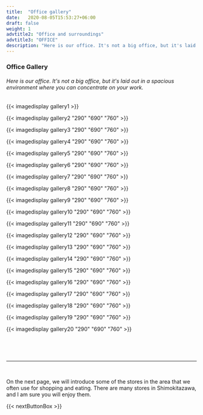 ```yaml
---
title:  "Office gallery"
date:   2020-08-05T15:53:27+06:00
draft: false
weight: 1
advtitle2: "Office and surroundings"
advtitle3: "OFFICE"
description: "Here is our office. It's not a big office, but it's laid out in a spacious environment where you can concentrate on your work."
---
```

### **Office Gallery**

###### Here is our office. It's not a big office, but it's laid out in a spacious environment where you can concentrate on your work.

{{< imagedisplay gallery1  >}}

{{< imagedisplay gallery2 "290" "690" "760" >}}

{{< imagedisplay gallery3 "290" "690" "760" >}}

{{< imagedisplay gallery4 "290" "690" "760" >}}

{{< imagedisplay gallery5 "290" "690" "760" >}}

{{< imagedisplay gallery6 "290" "690" "760" >}}

{{< imagedisplay gallery7 "290" "690" "760" >}}

{{< imagedisplay gallery8 "290" "690" "760" >}}

{{< imagedisplay gallery9 "290" "690" "760" >}}

{{< imagedisplay gallery10 "290" "690" "760" >}}

{{< imagedisplay gallery11 "290" "690" "760" >}}

{{< imagedisplay gallery12 "290" "690" "760" >}}

{{< imagedisplay gallery13 "290" "690" "760" >}}

{{< imagedisplay gallery14 "290" "690" "760" >}}

{{< imagedisplay gallery15 "290" "690" "760" >}}

{{< imagedisplay gallery16 "290" "690" "760" >}}

{{< imagedisplay gallery17 "290" "690" "760" >}}

{{< imagedisplay gallery18 "290" "690" "760" >}}

{{< imagedisplay gallery19 "290" "690" "760" >}}

{{< imagedisplay gallery20 "290" "690" "760" >}}

&nbsp;
<!-- ![Image Not Available](galleryimg1.jpg "TITLE")

![Image Not Available](galleryimg2.jpg "TITLE")

![Image Not Available](galleryimg3.jpg "TITLE")

![Image Not Available](galleryimg4.jpg "TITLE")

![Image Not Available](galleryimg5.jpg "TITLE")

![Image Not Available](galleryimg6.jpg "TITLE")

![Image Not Available](galleryimg7.jpg "TITLE")

![Image Not Available](galleryimg8.jpg "TITLE")

![Image Not Available](galleryimg9.jpg "TITLE")

![Image Not Available](galleryimg10.jpg "TITLE")

![Image Not Available](galleryimg11.jpg "TITLE")

![Image Not Available](galleryimg12.jpg "TITLE")

![Image Not Available](galleryimg13.jpg "TITLE")

![Image Not Available](galleryimg14.jpg "TITLE")

![Image Not Available](galleryimg15.jpg "TITLE")

![Image Not Available](galleryimg16.jpg "TITLE")

![Image Not Available](galleryimg17.jpg "TITLE")

![Image Not Available](galleryimg18.jpg "TITLE")

![Image Not Available](galleryimg19.jpg "TITLE")

![Image Not Available](galleryimg20.jpg "TITLE") -->

&nbsp; 

----
&nbsp; 

On the next page, we will introduce some of the stores in the area that we often use for shopping and eating. There are many stores in Shimokitazawa, and I am sure you will enjoy them.

{{< nextButtonBox >}}
